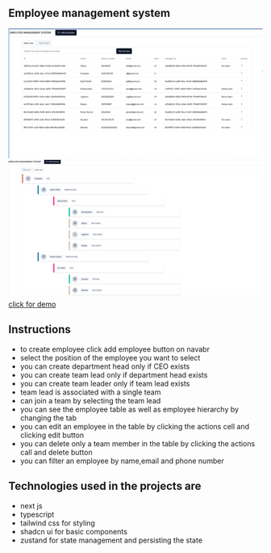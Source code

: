 ## Employee management system
![banner1](https://github.com/pavanKumarKR2000/commutatus-task/blob/main/table.jpeg?raw=true)
![banner2](https://github.com/pavanKumarKR2000/commutatus-task/blob/main/chart.jpeg?raw=true)
<a href="https://commutatus-task.vercel.app/">click for demo</a>
## Instructions
- to create employee click add employee button on navabr
- select the position of the employee you want to select
- you can create department head only if CEO exists
- you can create team lead only if department head exists
- you can create team leader only if team lead exists
- team lead is associated with a single team
- can join a team by selecting the team lead
- you can see the employee table as well as employee hierarchy by changing the tab
- you can edit an employee in the table by clicking the actions cell and clicking edit button
- you can delete only a team member in the table by clicking the actions call and delete button
- you can filter an employee by name,email and phone number

## Technologies used in the projects are
- next js
- typescript
- tailwind css for styling
- shadcn ui for basic components
- zustand for state management and persisting the state
